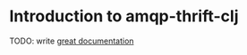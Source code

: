 # Introduction to amqp-thrift-clj

TODO: write [great documentation](http://jacobian.org/writing/what-to-write/)
